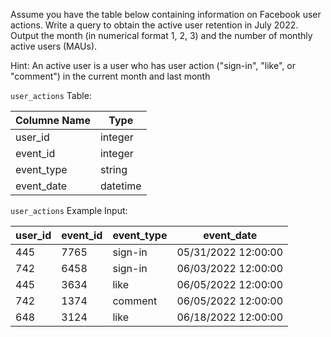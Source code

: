 Assume you have the table below containing information on Facebook user actions. Write a query to obtain the active user retention in July 2022. Output the month (in numerical format 1, 2, 3) and the number of monthly active users (MAUs).

Hint: An active user is a user who has user action ("sign-in", "like", or "comment") in the current month and last month

```user_actions``` Table:

| Columne Name  | Type          |
| ------------- | ------------- |
| user_id     | integer         |
| event_id    | integer         |
| event_type  | string          |
| event_date  | datetime        |

```user_actions``` Example Input:

| user_id | 	event_id |	event_type |	event_date |
| ------------- | ------------- | ------------- | ------------- |
|445 	| 7765	| sign-in	| 05/31/2022 12:00:00
|742	| 6458	| sign-in	| 06/03/2022 12:00:00
|445	| 3634	| like	  | 06/05/2022 12:00:00
|742	| 1374	| comment	| 06/05/2022 12:00:00
|648	| 3124	| like	  |06/18/2022 12:00:00
